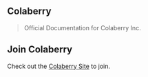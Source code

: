 ## Colaberry

> Official Documentation for Colaberry Inc.

## Join Colaberry

Check out the [Colaberry Site](https://colaberry.com/) to join.
